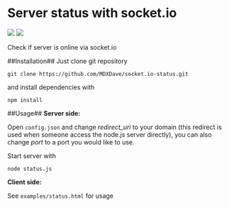 # Server status with socket.io
![](https://travis-ci.org/MDXDave/socket.io-status.svg) ![](https://david-dm.org/MDXDave/socket.io-status.svg)

Check if server is online via socket.io

##Installation##
Just clone git repository

``git clone https://github.com/MDXDave/socket.io-status.git``

and install dependencies with

``npm install``

##Usage##
**Server side:** 

Open ``config.json`` and change *redirect_uri* to your domain (this redirect is used when someone access the node.js server directly), you can also change *port* to a port you would like to use.

Start server with 

``node status.js``

**Client side:**

See ``examples/status.html`` for usage


 